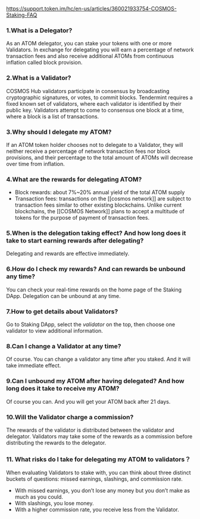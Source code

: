 https://support.token.im/hc/en-us/articles/360021933754-COSMOS-Staking-FAQ

### **1.What is a Delegator?**

As an ATOM delegator, you can stake your tokens with one or more Validators. In exchange for delegating you will earn a percentage of network transaction fees and also receive additional ATOMs from continuous inflation called block provision.

### **2.What is a Validator?**

COSMOS Hub validators participate in consensus by broadcasting cryptographic signatures, or votes, to commit blocks. Tendermint requires a fixed known set of validators, where each validator is identified by their public key. Validators attempt to come to consensus one block at a time, where a block is a list of transactions.

### **3.Why should I delegate my ATOM?**

If an ATOM token holder chooses not to delegate to a Validator, they will neither receive a percentage of network transaction fees nor block provisions, and their percentage to the total amount of ATOMs will decrease over time from inflation.

### **4.What are the rewards for delegating ATOM?**

-   Block rewards: about 7%~20% annual yield of the total ATOM supply
-   Transaction fees: transactions on the [[cosmos network]] are subject to transaction fees similar to other existing blockchains. Unlike current blockchains, the [[COSMOS Network]] plans to accept a multitude of tokens for the purpose of payment of transaction fees.

### **5.When is the delegation taking effect? And how long does it take to start earning rewards after delegating?**

Delegating and rewards are effective immediately.

### **6.How do I check my rewards? And can rewards be unbound any time?**

You can check your real-time rewards on the home page of the Staking DApp. Delegation can be unbound at any time.

### **7.How to get details about Validators?**

Go to Staking DApp, select the _validator_ on the top, then choose one validator to view additional information.

### **8.Can I change a Validator at any time?**

Of course. You can change a validator any time after you staked. And it will take immediate effect.

### **9.Can I unbound my ATOM after having delegated? And how long does it take to receive my ATOM?**

Of course you can. And you will get your ATOM back after 21 days.

### **10.Will the Validator charge a commission?**

The rewards of the validator is distributed between the validator and delegator. Validators may take some of the rewards as a commission before distributing the rewards to the delegator.

### **11\. What risks do I take for delegating my ATOM to validators？**

When evaluating Validators to stake with, you can think about three distinct buckets of questions: missed earnings, slashings, and commission rate.

-   With missed earnings, you don’t lose any money but you don’t make as much as you could.
-   With slashings, you lose money.
-   With a higher commission rate, you receive less from the Validator.